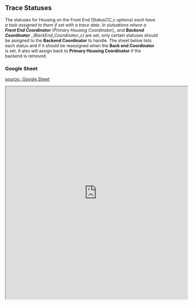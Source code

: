 ## Trace Statuses

The statuses for Housing on the Front End (Status*CC_c options) each have a task assigned to them if set with a trace date. In siutuations where a **Front End Coordinator** *(Primary Housing Coordinator)_ and **Backend Coordinator** _(Back*End_Coordinator_c)* are set, only certain statuses should be assigned to the **Backend Coordinator** to handle. The sheet below lists each status and if it should be reassigned when the **Back end Coordinator** is set. It also will assign back to **Primary Housing Coordinator** if the backend is removed.

### Google Sheet

[source:: Google Sheet](https://docs.google.com/spreadsheets/d/e/2PACX-1vTI3TAuXXMfal6AoPo7221t9A_fh23pRSvjC1cz2DTy_riyDAemixLec23V4IEuA-HNLR0H8NipiOI2/pubhtml)

<iframe src="https://docs.google.com/spreadsheets/d/e/2PACX-1vTI3TAuXXMfal6AoPo7221t9A_fh23pRSvjC1cz2DTy_riyDAemixLec23V4IEuA-HNLR0H8NipiOI2/pubhtml?widget=true&amp;headers=false" height="700" width="600"></iframe>
